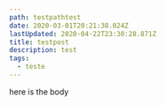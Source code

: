 ```yaml
---
path: testpathtest
date: 2020-03-01T20:21:38.024Z
lastUpdated: 2020-04-22T23:30:28.871Z
title: testpost
description: test
tags:
  - teste
---
```

here is the body
